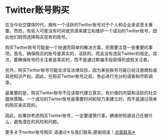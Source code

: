 # Twitter账号购买

在当今社交媒体时代，拥有一个活跃的Twitter账号对于个人和企业来说至关重要。然而，有些人可能没有时间或资源来建立和维护一个成功的Twitter账号，因此他们转而选择购买现有的账号。

购买Twitter账号可能是一个快速而简单的解决方案，但需要注意一些重要的事项。首先，确保购买的账号是真实的，活跃的，而且没有违反Twitter的规定。其次，要确保账号的关注者是真实的，而不是通过欺骗手段获得的虚假关注者。

另外，购买Twitter账号可能会涉及法律风险，因为某些账号可能已经注册商标或其他知识产权。因此，在购买Twitter账号之前，务必进行充分的调查和尽职调查。

最重要的是，购买Twitter账号不应该取代建立真实，有价值的内容和活跃的社交媒体策略。一个成功的Twitter账号是需要时间和努力来建立的，而不是通过简单的购买来实现的。

因此，如果你考虑购买Twitter账号，一定要谨慎行事，确保你知道自己在做什么，避免潜在的风险和问题。

更多关于twitter账号购买 请通过✈与我们联系,感谢阅读！[点我联系✈](https://go.G208.com)